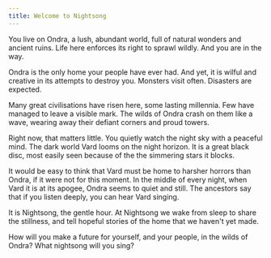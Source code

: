 ```yaml
---
title: Welcome to Nightsong
---
```

You live on Ondra, a lush, abundant world, full of natural wonders and ancient ruins. Life here enforces its right to sprawl wildly. And you are in the way.

Ondra is the only home your people have ever had. And yet, it is wilful and creative in its attempts to destroy you. Monsters visit often. Disasters are expected.

Many great civilisations have risen here, some lasting millennia. Few have managed to leave a visible mark. The wilds of Ondra crash on them like a wave, wearing away their defiant corners and proud towers.

Right now, that matters little. You quietly watch the night sky with a peaceful mind. The dark world Vard looms on the night horizon. It is a great black disc, most easily seen because of the the simmering stars it blocks. 

It would be easy to think that Vard must be home to harsher horrors than Ondra, if it were not for this moment. In the middle of every night, when Vard it is at its apogee, Ondra seems to quiet and still. The ancestors say that if you listen deeply, you can hear Vard singing.

It is Nightsong, the gentle hour. At Nightsong we wake from sleep to share the stillness, and tell hopeful stories of the home that we haven't yet made.

How will you make a future for yourself, and your people, in the wilds of Ondra? What nightsong will you sing?